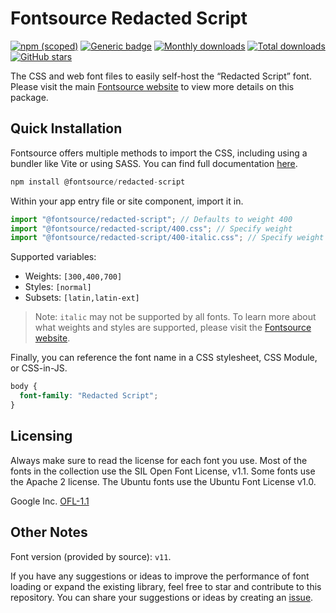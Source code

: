 # Fontsource Redacted Script

[![npm (scoped)](https://img.shields.io/npm/v/@fontsource/redacted-script?color=brightgreen)](https://www.npmjs.com/package/@fontsource/redacted-script) [![Generic badge](https://img.shields.io/badge/fontsource-passing-brightgreen)](https://github.com/fontsource/fontsource) [![Monthly downloads](https://badgen.net/npm/dm/@fontsource/redacted-script)](https://github.com/fontsource/fontsource) [![Total downloads](https://badgen.net/npm/dt/@fontsource/redacted-script)](https://github.com/fontsource/fontsource) [![GitHub stars](https://img.shields.io/github/stars/fontsource/fontsource.svg?style=social&label=Star)](https://github.com/fontsource/fontsource/stargazers)

The CSS and web font files to easily self-host the “Redacted Script” font. Please visit the main [Fontsource website](https://fontsource.org/fonts/redacted-script) to view more details on this package.

## Quick Installation

Fontsource offers multiple methods to import the CSS, including using a bundler like Vite or using SASS. You can find full documentation [here](https://fontsource.org/docs/getting-started/introduction).

```javascript
npm install @fontsource/redacted-script
```

Within your app entry file or site component, import it in.

```javascript
import "@fontsource/redacted-script"; // Defaults to weight 400
import "@fontsource/redacted-script/400.css"; // Specify weight
import "@fontsource/redacted-script/400-italic.css"; // Specify weight and style
```

Supported variables:
- Weights: `[300,400,700]`
- Styles: `[normal]`
- Subsets: `[latin,latin-ext]`

> Note: `italic` may not be supported by all fonts. To learn more about what weights and styles are supported, please visit the [Fontsource website](https://fontsource.org/fonts/redacted-script).

Finally, you can reference the font name in a CSS stylesheet, CSS Module, or CSS-in-JS.

```css
body {
  font-family: "Redacted Script";
}
```

## Licensing
Always make sure to read the license for each font you use. Most of the fonts in the collection use the SIL Open Font License, v1.1. Some fonts use the Apache 2 license. The Ubuntu fonts use the Ubuntu Font License v1.0.

Google Inc.
[OFL-1.1](http://scripts.sil.org/OFL)

## Other Notes
Font version (provided by source): `v11`.

If you have any suggestions or ideas to improve the performance of font loading or expand the existing library, feel free to star and contribute to this repository. You can share your suggestions or ideas by creating an [issue](https://github.com/fontsource/fontsource/issues).